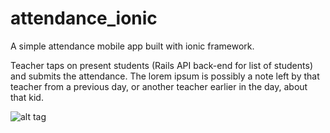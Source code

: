 # attendance_ionic
A simple attendance mobile app built with ionic framework.

Teacher taps on present students (Rails API back-end for list of students) and submits the attendance.
The lorem ipsum is possibly a note left by that teacher from a previous day, or another teacher earlier in the day, about that kid.



![alt tag](https://raw.github.com/ashtoncoghlan/attendance_ionic/master/www/img/screenshot.png)


